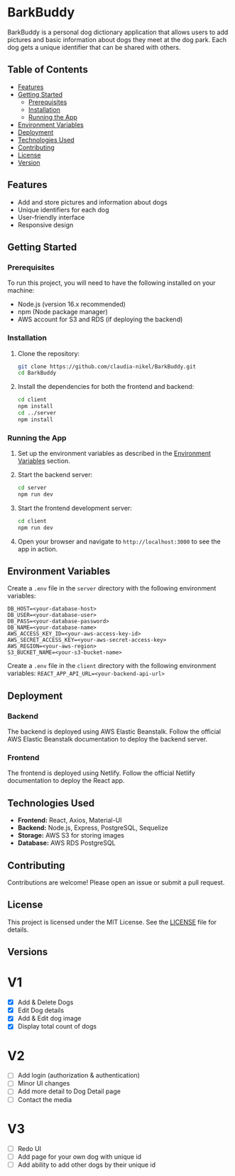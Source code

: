 # BarkBuddy

BarkBuddy is a personal dog dictionary application that allows users to add pictures and basic information about dogs they meet at the dog park. Each dog gets a unique identifier that can be shared with others.

## Table of Contents

- [Features](#features)
- [Getting Started](#getting-started)
  - [Prerequisites](#prerequisites)
  - [Installation](#installation)
  - [Running the App](#running-the-app)
- [Environment Variables](#environment-variables)
- [Deployment](#deployment)
- [Technologies Used](#technologies-used)
- [Contributing](#contributing)
- [License](#license)
- [Version](#version)

## Features

- Add and store pictures and information about dogs
- Unique identifiers for each dog
- User-friendly interface
- Responsive design

## Getting Started

### Prerequisites

To run this project, you will need to have the following installed on your machine:

- Node.js (version 16.x recommended)
- npm (Node package manager)
- AWS account for S3 and RDS (if deploying the backend)

### Installation

1. Clone the repository:

    ```sh
    git clone https://github.com/claudia-nikel/BarkBuddy.git
    cd BarkBuddy
    ```

2. Install the dependencies for both the frontend and backend:

    ```sh
    cd client
    npm install
    cd ../server
    npm install
    ```

### Running the App

1. Set up the environment variables as described in the [Environment Variables](#environment-variables) section.
2. Start the backend server:

    ```sh
    cd server
    npm run dev
    ```

3. Start the frontend development server:

    ```sh
    cd client
    npm run dev
    ```

4. Open your browser and navigate to `http://localhost:3000` to see the app in action.

## Environment Variables

Create a `.env` file in the `server` directory with the following environment variables:
```
DB_HOST=<your-database-host>
DB_USER=<your-database-user>
DB_PASS=<your-database-password>
DB_NAME=<your-database-name>
AWS_ACCESS_KEY_ID=<your-aws-access-key-id>
AWS_SECRET_ACCESS_KEY=<your-aws-secret-access-key>
AWS_REGION=<your-aws-region>
S3_BUCKET_NAME=<your-s3-bucket-name>
```


Create a `.env` file in the `client` directory with the following environment variables:
`REACT_APP_API_URL=<your-backend-api-url>`



## Deployment

### Backend

The backend is deployed using AWS Elastic Beanstalk. Follow the official AWS Elastic Beanstalk documentation to deploy the backend server.

### Frontend

The frontend is deployed using Netlify. Follow the official Netlify documentation to deploy the React app.

## Technologies Used

- **Frontend:** React, Axios, Material-UI
- **Backend:** Node.js, Express, PostgreSQL, Sequelize
- **Storage:** AWS S3 for storing images
- **Database:** AWS RDS PostgreSQL

## Contributing

Contributions are welcome! Please open an issue or submit a pull request.

## License

This project is licensed under the MIT License. See the [LICENSE](LICENSE) file for details.

## Versions

# V1
- [x] Add & Delete Dogs
- [x] Edit Dog details
- [x] Add & Edit dog image
- [x] Display total count of dogs

# V2
- [ ] Add login (authorization & authentication)
- [ ] Minor UI changes
- [ ] Add more detail to Dog Detail page
- [ ] Contact the media

# V3
- [ ] Redo UI 
- [ ] Add page for your own dog with unique id
- [ ] Add ability to add other dogs by their unique id

